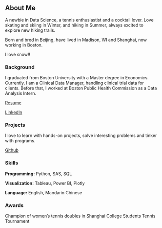 ## About Me

A newbie in Data Science, a tennis enthusiastist and a cocktail lover. Love skating and skiing in Winter, and hiking in Summer, always excited to explore new hiking trails. 

Born and bred in Beijing, have lived in Madison, WI and Shanghai, now working in Boston. 

I love snow!! 

### Background

I graduated from Boston University with a Master degree in Economics. Currently, I am a Clinical Data Manager, handling clinical trial data for clients. Before that, I worked at Boston Public Health Commission as a Data Analysis Intern. 

[Resume](https://github.com/ellenxxiao/resume/raw/master/Resume_Xiao.pdf)

[LinkedIn](https://www.linkedin.com/in/ellen-xiao-614242144/)

### Projects

I love to learn with hands-on projects, solve interesting problems and tinker with programs. 

[Github](https://github.com/ellenxxiao/)

### Skills
**Programming:** Python, SAS, SQL

**Visualization:** Tableau, Power BI, Plotly

**Language:** English, Mandarin Chinese

### Awards
Champion of women’s tennis doubles in Shanghai College Students Tennis Tournament



